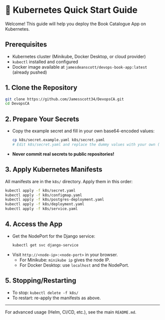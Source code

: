# 🚀 Kubernetes Quick Start Guide

Welcome! This guide will help you deploy the Book Catalogue App on Kubernetes.

## Prerequisites
- Kubernetes cluster (Minikube, Docker Desktop, or cloud provider)
- `kubectl` installed and configured
- Docker image available at `jamesdeanscott/devops-book-app:latest` (already pushed)

## 1. Clone the Repository
```sh
git clone https://github.com/Jamesscott34/DevopsCA.git
cd DevopsCA
```

## 2. Prepare Your Secrets
- Copy the example secret and fill in your own base64-encoded values:
  ```sh
  cp k8s/secret.example.yaml k8s/secret.yaml
  # Edit k8s/secret.yaml and replace the dummy values with your own (base64-encoded)
  ```
- **Never commit real secrets to public repositories!**

## 3. Apply Kubernetes Manifests
All manifests are in the `k8s/` directory. Apply them in this order:
```sh
kubectl apply -f k8s/secret.yaml
kubectl apply -f k8s/configmap.yaml
kubectl apply -f k8s/postgres-deployment.yaml
kubectl apply -f k8s/deployment.yaml
kubectl apply -f k8s/service.yaml
```

## 4. Access the App
- Get the NodePort for the Django service:
  ```sh
  kubectl get svc django-service
  ```
- Visit `http://<node-ip>:<node-port>` in your browser.
  - For Minikube: `minikube ip` gives the node IP.
  - For Docker Desktop: use `localhost` and the NodePort.

## 5. Stopping/Restarting
- To stop: `kubectl delete -f k8s/`
- To restart: re-apply the manifests as above.

---
For advanced usage (Helm, CI/CD, etc.), see the main `README.md`. 